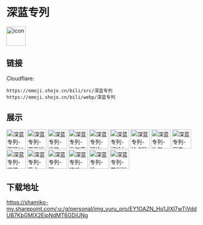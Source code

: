 # 深蓝专列
<img src="https://emoji.shojo.cn/bili/src/深蓝专列/icon.png" width="50" height="50" alt="icon">

## 链接
Cloudflare:
```
https://emoji.shojo.cn/bili/src/深蓝专列
https://emoji.shojo.cn/bili/webp/深蓝专列
```
## 展示
<img src="https://emoji.shojo.cn/bili/src/深蓝专列/深蓝专列-不可以.png" width="50" height="50" alt="深蓝专列-不可以">
<img src="https://emoji.shojo.cn/bili/src/深蓝专列/深蓝专列-不要说话.png" width="50" height="50" alt="深蓝专列-不要说话">
<img src="https://emoji.shojo.cn/bili/src/深蓝专列/深蓝专列-偷笑.png" width="50" height="50" alt="深蓝专列-偷笑">
<img src="https://emoji.shojo.cn/bili/src/深蓝专列/深蓝专列-元气满满.png" width="50" height="50" alt="深蓝专列-元气满满">
<img src="https://emoji.shojo.cn/bili/src/深蓝专列/深蓝专列-可怜.png" width="50" height="50" alt="深蓝专列-可怜">
<img src="https://emoji.shojo.cn/bili/src/深蓝专列/深蓝专列-打哈欠.png" width="50" height="50" alt="深蓝专列-打哈欠">
<img src="https://emoji.shojo.cn/bili/src/深蓝专列/深蓝专列-给点叭.png" width="50" height="50" alt="深蓝专列-给点叭">
<img src="https://emoji.shojo.cn/bili/src/深蓝专列/深蓝专列-生气.png" width="50" height="50" alt="深蓝专列-生气">
<img src="https://emoji.shojo.cn/bili/src/深蓝专列/深蓝专列-厉害.png" width="50" height="50" alt="深蓝专列-厉害">
<img src="https://emoji.shojo.cn/bili/src/深蓝专列/深蓝专列-吃惊.png" width="50" height="50" alt="深蓝专列-吃惊">
<img src="https://emoji.shojo.cn/bili/src/深蓝专列/深蓝专列-爱心.png" width="50" height="50" alt="深蓝专列-爱心">
<img src="https://emoji.shojo.cn/bili/src/深蓝专列/深蓝专列-耶.png" width="50" height="50" alt="深蓝专列-耶">
<img src="https://emoji.shojo.cn/bili/src/深蓝专列/深蓝专列-吃瓜.png" width="50" height="50" alt="深蓝专列-吃瓜">
<img src="https://emoji.shojo.cn/bili/src/深蓝专列/深蓝专列-馋.png" width="50" height="50" alt="深蓝专列-馋">
<img src="https://emoji.shojo.cn/bili/src/深蓝专列/深蓝专列-美滋滋.png" width="50" height="50" alt="深蓝专列-美滋滋">

## 下载地址

https://shamiko-my.sharepoint.com/:u:/g/personal/img_yuru_pro/EY1OAZN_Ho1JlXl7wTiVddUB7KbGMlX2EipNdMT6GDiUNg